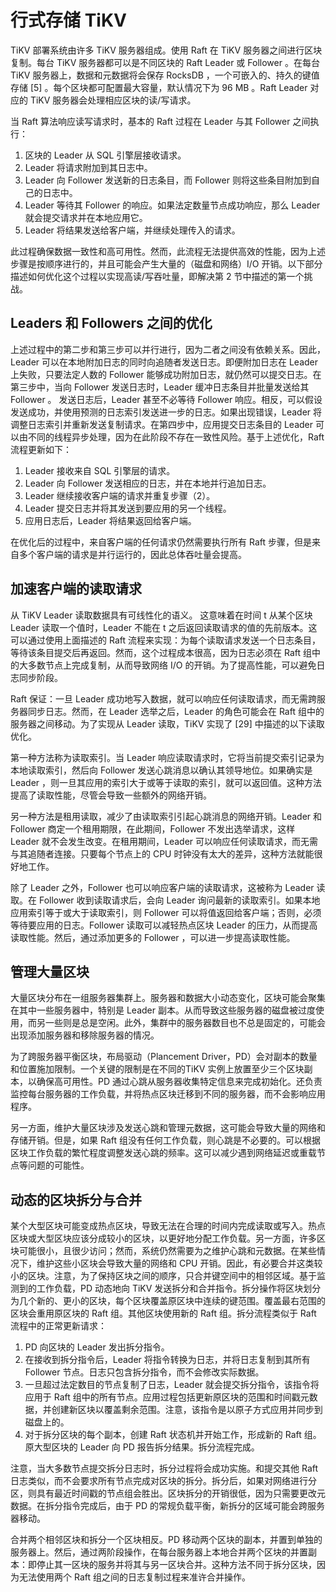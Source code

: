 # 行式存储 TiKV

TiKV 部署系统由许多 TiKV 服务器组成。使用 Raft 在 TiKV 服务器之间进行区块复制。每台 TiKV 服务器都可以是不同区块的 Raft Leader 或 Follower 。在每台 TiKV 服务器上，数据和元数据将会保存 RocksDB ，一个可嵌入的、持久的键值存储 [5] 。每个区块都可配置最大容量，默认情况下为 96 MB 。Raft Leader 对应的 TiKV 服务器会处理相应区块的读/写请求。

当 Raft 算法响应读写请求时，基本的 Raft 过程在 Leader 与其 Follower 之间执行：

1. 区块的 Leader 从 SQL 引擎层接收请求。
2. Leader 将请求附加到其日志中。
3. Leader 向 Follower 发送新的日志条目，而 Follower 则将这些条目附加到自己的日志中。
4. Leader 等待其 Follower 的响应。如果法定数量节点成功响应，那么 Leader 就会提交请求并在本地应用它。
5. Leader 将结果发送给客户端，并继续处理传入的请求。

此过程确保数据一致性和高可用性。然而，此流程无法提供高效的性能，因为上述步骤是按顺序进行的，并且可能会产生大量的（磁盘和网络）I/O 开销。以下部分描述如何优化这个过程以实现高读/写吞吐量，即解决第 2 节中描述的第一个挑战。

## Leaders 和 Followers 之间的优化

上述过程中的第二步和第三步可以并行进行，因为二者之间没有依赖关系。因此，Leader 可以在本地附加日志的同时向追随者发送日志。即便附加日志在 Leader 上失败，只要法定人数的 Follower 能够成功附加日志，就仍然可以提交日志。在第三步中，当向 Follower 发送日志时，Leader 缓冲日志条目并批量发送给其 Follower 。 发送日志后，Leader 甚至不必等待 Follower 响应。相反，可以假设发送成功，并使用预测的日志索引发送进一步的日志。如果出现错误，Leader 将调整日志索引并重新发送复制请求。在第四步中，应用提交日志条目的 Leader 可以由不同的线程异步处理，因为在此阶段不存在一致性风险。基于上述优化，Raft 流程更新如下：

1. Leader 接收来自 SQL 引擎层的请求。
2. Leader 向 Follower 发送相应的日志，并在本地并行追加日志。
3. Leader 继续接收客户端的请求并重复步骤（2）。
4. Leader 提交日志并将其发送到要应用的另一个线程。
5. 应用日志后，Leader 将结果返回给客户端。

在优化后的过程中，来自客户端的任何请求仍然需要执行所有 Raft 步骤，但是来自多个客户端的请求是并行运行的，因此总体吞吐量会提高。

## 加速客户端的读取请求

从 TiKV Leader 读取数据具有可线性化的语义。 这意味着在时间 t 从某个区块 Leader 读取一个值时，Leader 不能在 t 之后返回读取请求的值的先前版本。这可以通过使用上面描述的 Raft 流程来实现：为每个读取请求发送一个日志条目，等待该条目提交后再返回。然而，这个过程成本很高，因为日志必须在 Raft 组中的大多数节点上完成复制，从而导致网络 I/O 的开销。为了提高性能，可以避免日志同步阶段。

Raft 保证：一旦 Leader 成功地写入数据，就可以响应任何读取请求，而无需跨服务器同步日志。然而，在 Leader 选举之后，Leader 的角色可能会在 Raft 组中的服务器之间移动。为了实现从 Leader 读取，TiKV 实现了 [29] 中描述的以下读取优化。

第一种方法称为读取索引。当 Leader 响应读取请求时，它将当前提交索引记录为本地读取索引，然后向 Follower 发送心跳消息以确认其领导地位。如果确实是 Leader ，则一旦其应用的索引大于或等于读取的索引，就可以返回值。这种方法提高了读取性能，尽管会导致一些额外的网络开销。

另一种方法是租用读取，减少了由读取索引引起心跳消息的网络开销。Leader 和 Follower 商定一个租用期限，在此期间，Follower 不发出选举请求，这样 Leader 就不会发生改变。在租用期间，Leader 可以响应任何读取请求，而无需与其追随者连接。只要每个节点上的 CPU 时钟没有太大的差异，这种方法就能很好地工作。

除了 Leader 之外，Follower 也可以响应客户端的读取请求，这被称为 Leader 读取。在 Follower 收到读取请求后，会向 Leader 询问最新的读取索引。如果本地应用索引等于或大于读取索引，则 Follower 可以将值返回给客户端；否则，必须等待要应用的日志。Follower 读取可以减轻热点区块 Leader 的压力，从而提高读取性能。然后，通过添加更多的 Follower ，可以进一步提高读取性能。

## 管理大量区块

大量区块分布在一组服务器集群上。服务器和数据大小动态变化，区块可能会聚集在其中一些服务器中，特别是 Leader 副本。从而导致这些服务器的磁盘被过度使用，而另一些则是总是空闲。此外，集群中的服务器数目也不总是固定的，可能会出现添加服务器和移除服务器的情况。

为了跨服务器平衡区块，布局驱动（Plancement Driver，PD）会对副本的数量和位置施加限制。一个关键的限制是在不同的TiKV 实例上放置至少三个区块副本，以确保高可用性。PD 通过心跳从服务器收集特定信息来完成初始化。还负责监控每台服务器的工作负载，并将热点区块迁移到不同的服务器，而不会影响应用程序。

另一方面，维护大量区块涉及发送心跳和管理元数据，这可能会导致大量的网络和存储开销。但是，如果 Raft 组没有任何工作负载，则心跳是不必要的。可以根据区块工作负载的繁忙程度调整发送心跳的频率。这可以减少遇到网络延迟或重载节点等问题的可能性。

## 动态的区块拆分与合并

某个大型区块可能变成热点区块，导致无法在合理的时间内完成读取或写入。热点区块或大型区块应该分成较小的区块，以更好地分配工作负载。另一方面，许多区块可能很小，且很少访问；然而，系统仍然需要为之维护心跳和元数据。在某些情况下，维护这些小区块会导致大量的网络和 CPU 开销。因此，有必要合并这类较小的区块。注意，为了保持区块之间的顺序，只合并键空间中的相邻区域。基于监测到的工作负载，PD 动态地向 TiKV 发送拆分和合并指令。拆分操作将区块划分为几个新的、更小的区块，每个区块覆盖原区块中连续的键范围。覆盖最右范围的区块会重用原区块的 Raft 组。其他区块使用新的 Raft 组。拆分流程类似于 Raft 流程中的正常更新请求：

1. PD 向区块的 Leader 发出拆分指令。
2. 在接收到拆分指令后，Leader 将指令转换为日志，并将日志复制到其所有 Follower 节点。日志只包含拆分指令，而不会修改实际数据。
3. 一旦超过法定数目的节点复制了日志，Leader 就会提交拆分指令，该指令将应用于 Raft 组中的所有节点。应用过程包括更新原区块的范围和时间戳元数据，并创建新区块以覆盖剩余范围。注意，该指令是以原子方式应用并同步到磁盘上的。
4. 对于拆分区块的每个副本，创建 Raft 状态机并开始工作，形成新的 Raft 组。 原大型区块的 Leader 向 PD 报告拆分结果。拆分流程完成。

注意，当大多数节点提交拆分日志时，拆分过程将会成功实施。和提交其他 Raft 日志类似，而不会要求所有节点完成对区块的拆分。拆分后，如果对网络进行分区，则具有最近时间戳的节点组会胜出。区块拆分的开销很低，因为只需要更改元数据。在拆分指令完成后，由于 PD 的常规负载平衡，新拆分的区域可能会跨服务器移动。

合并两个相邻区块和拆分一个区块相反。PD 移动两个区块的副本，并置到单独的服务器上。然后，通过两阶段操作，在每台服务器上本地合并两个区块的并置副本：即停止其一区块的服务并将其与另一区块合并。这种方法不同于拆分区块，因为无法使用两个 Raft 组之间的日志复制过程来准许合并操作。
